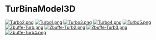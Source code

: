 # TurBinaModel3D
[![Turbo2.png](https://i.postimg.cc/gJjp8qtD/Turbo2.png)](https://postimg.cc/hJkNqxBz)
[![Turbo1.png](https://i.postimg.cc/qgVdffJb/Turbo1.png)](https://postimg.cc/sGcLSNZ7)
[![Turbo3.png](https://i.postimg.cc/CMWZMzdt/Turbo3.png)](https://postimg.cc/F1VFDFyg)
[![Turbo4.png](https://i.postimg.cc/Xv7q15DZ/Turbo4.png)](https://postimg.cc/MnNzvnwx)
[![Turbo5.png](https://i.postimg.cc/9f8M6fvL/Turbo5.png)](https://postimg.cc/XZ54FnN5)
[![Zbuffe-Turb.png](https://i.postimg.cc/m2jGXnxw/Zbuffe-Turb.png)](https://postimg.cc/gnx5rN2X)
[![Zbuffe-Turb2.png](https://i.postimg.cc/vZSwM6Zx/Zbuffe-Turb2.png)](https://postimg.cc/hXx51vxK)
[![Zbuffe-Turb3.png](https://i.postimg.cc/Y0xTPvP9/Zbuffe-Turb3.png)](https://postimg.cc/0KbtMyPR)
[![Zbuffe-Turb4.png](https://i.postimg.cc/1RcxXdzQ/Zbuffe-Turb4.png)](https://postimg.cc/G92gSqY7)
